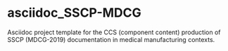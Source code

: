 # asciidoc_SSCP-MDCG
Asciidoc project template for the CCS (component content) production of SSCP (MDCG-2019) documentation in medical manufacturing contexts.
